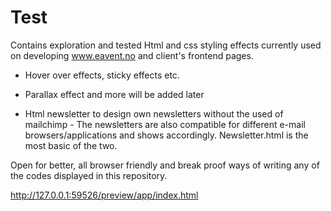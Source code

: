 # Test


Contains exploration and tested Html and css styling effects currently used on developing www.eavent.no and client's frontend pages. 
- Hover over effects, sticky effects etc. 
- Parallax effect and more will be added later 


- Html newsletter to design own newsletters without the used of mailchimp - The newsletters are also compatible for different e-mail browsers/applications and shows accordingly. Newsletter.html is the most basic of the two.


Open for better, all browser friendly and break proof ways of writing any of the codes displayed in this repository. 



http://127.0.0.1:59526/preview/app/index.html
